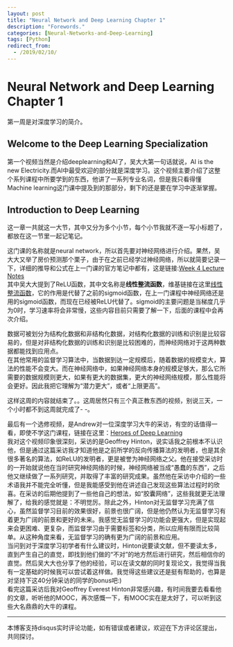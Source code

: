 ```yaml
---
layout: post
title: "Neural Network and Deep Learning Chapter 1"
description: "Forewords."
categories: [Neural-Networks-and-Deep-Learning]
tags: [Python]
redirect_from:
  - /2019/02/10/
---
```

# Neural Network and Deep Learning Chapter 1  
第一周是对深度学习的简介。  

## Welcome to the Deep Learning Specialization  
第一个视频当然是介绍deeplearning和AI了，吴大大第一句话就说，AI is the new Electricity.而AI中最受欢迎的部分就是深度学习。这个视频主要介绍了这整个系列课程中所要学到的东西，他讲了一系列专业名词，但是我只看得懂Machine learning这门课中提及到的那部分，剩下的还是要在学习中逐渐掌握。  

## Introduction to Deep Learning  
这一章一共就这一大节，其中又分为多个小节，每个小节我就不逐一写小标题了，都放在这一节里一起记笔记。  

这门课的名称就是neural network，所以首先要对神经网络进行介绍。果然，吴大大又举了房价预测那个栗子，由于在之前已经学过神经网络，所以就简要记录一下，详细的推导和公式在上一门课的官方笔记中都有，这是链接:[Week 4 Lecture Notes](https://www.coursera.org/learn/machine-learning/resources/RmTEz)  
其中吴大大提到了ReLU函数，其中文名称是**线性整流函数**，维基链接在这里[线性整流函数](https://zh.wikipedia.org/wiki/%E7%BA%BF%E6%80%A7%E6%95%B4%E6%B5%81%E5%87%BD%E6%95%B0)，它的作用是代替了之前的sigmoid函数，在上一门课程中神经网络还是用的sigmoid函数，而现在已经被ReLU代替了。sigmoid的主要问题是当梯度几乎为0时，学习速率将会非常慢，这些内容目前只需要了解一下，后面的课程中会再次介绍。  

数据可被划分为结构化数据和非结构化数据，对结构化数据的训练和识别是比较容易的，但是对非结构化数据的训练和识别是比较困难的，而神经网络对于这两种数据都能找到应用点。  
在其他常用的监督学习算法中，当数据到达一定规模后，随着数据的规模变大，算法的性能不会变大。而在神经网络中，如果神经网络本身的规模足够大，那么它所需要的数据规模则更大，如果有更大的数据集，更大的神经网络规模，那么性能将会更好。因此我把它理解为“潜力更大”，或者“上限更高”。  

这样这周的内容就结束了。。这周居然只有三个真正教东西的视频，别说三天，一个小时都不到这周就完成了- -。  

最后有一个选修视频，是Andrew对一位深度学习大牛的采访，有空的话值得一看，即使不学这门课程，链接在这里：[Heroes of Deep Learning](https://www.coursera.org/learn/neural-networks-deep-learning/lecture/dcm5r/geoffrey-hinton-interview)  
我对这个视频印象很深刻，采访的是Geoffrey Hinton，说实话我之前根本不认识他，但是通过这篇采访我才知道他是之前所学的反向传播算法的发明者，也是其余很多著名的算法，如ReLU的发明者，更是被誉为神经网络之父。他在接受采访时的一开始就说他在当时研究神经网络的时候，神经网络被当成“愚蠢的东西”，之后他又继续做了一系列研究，并取得了丰富的研究成果。虽然他在采访中介绍的一些术语我并不能完全听懂，但是我能感受到他在讲述自己发现这些算法过程时的欣喜。在采访的后期他提到了一些他自己的想法，如“胶囊网络”，这些我就更无法理解了，给我的感觉就是：不明觉厉。除此之外，Hinton对无监督学习充满了信心，虽然监督学习目前的效果很好，前景也很广阔，但是他仍然认为无监督学习有着更为广阔的前景和更好的未来。我感觉无监督学习的功能会更强大，但是实现起来会更困难、更复杂，而监督学习由于需要标签和分类，所以应用有限而比较简单。从这种角度来看，无监督学习的确有更为广阔的前景和应用。  
当问到对于深度学习初学者有什么建议时，Hinton说要读文献，但不要读太多，直到产生自己的直觉，即找到他们做的“不对”的地方然后进行研究，然后相信你的直觉。然后吴大大也分享了他的经验，可以在读文献的同时复现论文，我觉得当我有一定基础的时候我可以尝试着这样做。我觉得这些建议还是挺有帮助的，也算是对坚持下这40分钟采访的同学的bonus吧:)   
看完这篇采访后我对Geoffrey Everest Hinton非常感兴趣，有时间我要去看看他的文章，听听他的MOOC，再次感慨一下，有MOOC实在是太好了，可以听到这些大名鼎鼎的大牛的课程。  

---
本博客支持disqus实时评论功能，如有错误或者建议，欢迎在下方评论区提出，共同探讨。  
